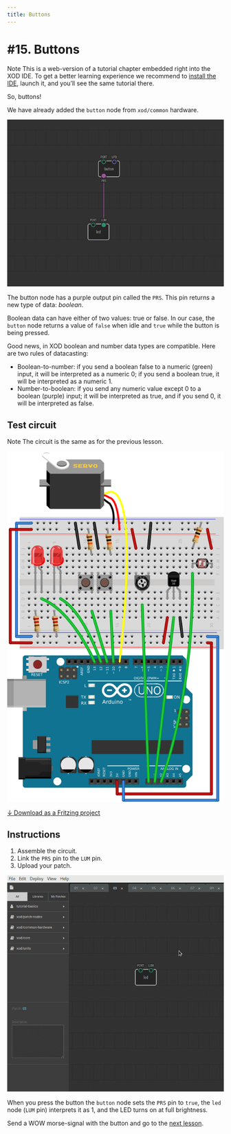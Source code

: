 ```yaml
---
title: Buttons
---
```


# #15. Buttons

<div class="ui segment">
<span class="ui ribbon label">Note</span>
This is a web-version of a tutorial chapter embedded right into the XOD IDE.
To get a better learning experience we recommend to
<a href="../install/">install the IDE</a>, launch it, and you’ll see the
same tutorial there.
</div>

So, buttons!

We have already added the `button` node from `xod/common` hardware.

![Patch](./patch.png)

The button node has a purple output pin called the `PRS`. This pin returns a new
type of data: *boolean*.

Boolean data can have either of two values: true or false.
In our case, the `button` node returns a value of `false` when idle and `true`
while the button is being pressed.

Good news, in XOD boolean and number data types are compatible. Here are two
rules of datacasting:

* Boolean-to-number: if you send a boolean false to a numeric (green) input, it
  will be interpreted as a numeric 0; if you send a boolean true, it will be
  interpreted as a numeric 1.
* Number-to-boolean: if you send any numeric value except 0 to a boolean
  (purple) input; it will be interpreted as true, and if you send 0, it will be
  interpreted as false.

## Test circuit

<div class="ui segment">
<span class="ui ribbon label">Note</span>
The circuit is the same as for the previous lesson.
</div>

![Circuit](./circuit.fz.png)

[↓ Download as a Fritzing project](./circuit.fzz)

## Instructions

1. Assemble the circuit.
2. Link the `PRS` pin to the `LUM` pin.
3. Upload your patch.

![Screencast](./screencast.gif)

When you press the button the `button` node sets the `PRS` pin to `true`, the
`led` node (`LUM` pin) interprets it as 1, and the LED turns on at full
brightness.

Send a WOW morse-signal with the button and go to the [next lesson](../16-logic).
